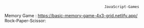                                                   JavaScript-Games
                                                  
Memory Game : https://basic-memory-game-4x3-grid.netlify.app/       
Rock-Paper-Scissor: 
